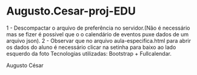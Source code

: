 # Augusto.Cesar-proj-EDU
1 - Descompactar o arquivo de preferência no servidor.(Não é necessário mas se fizer é possivel que o o calendário de eventos puxe dados de um arquivo json).
2 - Observar que no arquivo aula-especifica.html para abrir os dados do aluno é necessário clicar na setinha para baixo ao lado esquerdo da foto
Tecnologias utilizadas: Bootstrap + Fullcalendar.

Augusto César
